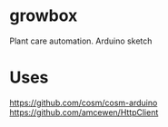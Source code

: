 growbox
=======

Plant care automation. Arduino sketch

Uses
=======

https://github.com/cosm/cosm-arduino
https://github.com/amcewen/HttpClient